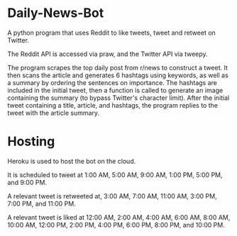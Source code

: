 # Daily-News-Bot
A python program that uses Reddit to like tweets, tweet and retweet on Twitter. 

The Reddit API is accessed via praw, and the Twitter API via tweepy. 

The program scrapes the top daily post from r/news to construct a tweet. It then scans the article and generates 6 hashtags using keywords, as well as a summary by ordering the sentences on importance. The hashtags are included in the initial tweet, then a function is called to generate an image containing the summary (to bypass Twitter's character limit). After the initial tweet containing a title, article, and hashtags, the program replies to the tweet with the article summary.


# Hosting
Heroku is used to host the bot on the cloud. 

It is scheduled to tweet at 1:00 AM, 5:00 AM, 9:00 AM, 1:00 PM, 5:00 PM, and 9:00 PM. 

A relevant tweet is retweeted at, 3:00 AM, 7:00 AM, 11:00 AM, 3:00 PM, 7:00 PM, and 11:00 PM.

A relevant tweet is liked at 12:00 AM, 2:00 AM, 4:00 AM, 6:00 AM, 8:00 AM, 10:00 AM, 12:00 PM, 2:00 PM, 4:00 PM, 6:00 PM, 8:00 PM, and 10:00 PM.
